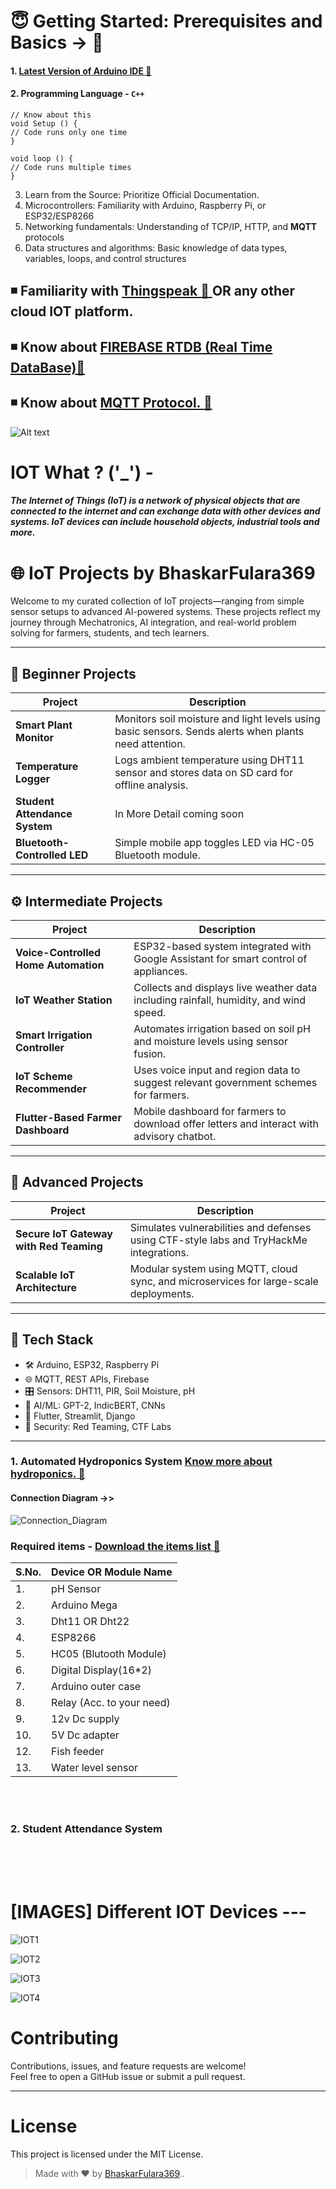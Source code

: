 # :innocent: Getting Started: Prerequisites and Basics -> :green_book:
#### 1. <a href="https://www.arduino.cc/en/software"> Latest Version of Arduino IDE :link:</a>

#### 2. Programming Language - `C++`
```
// Know about this
void Setup () {
// Code runs only one time
}

void loop () {
// Code runs multiple times
}
```
3. Learn from the Source: Prioritize Official Documentation.
4. Microcontrollers: Familiarity with Arduino, Raspberry Pi, or ESP32/ESP8266
5. Networking fundamentals: Understanding of TCP/IP, HTTP, and **MQTT** protocols
6. Data structures and algorithms: Basic knowledge of data types, variables, loops, and control structures

## ◾ Familiarity with <a href="https://thingspeak.mathworks.com/"> Thingspeak :link: </a> OR any other cloud IOT platform.
## ◾ Know about <a href="https://firebase.google.com/"> FIREBASE RTDB (Real Time DataBase)🔗 </a>
## ◾ Know about <a href="https://mqtt.org/getting-started/" > MQTT Protocol. :link: </a>
![Alt text](https://psiborg.in/wp-content/uploads/2024/01/MQTT-1-1.webp)


# IOT What ? ('_') -

#### ***The Internet of Things (IoT) is a network of physical objects that are connected to the internet and can exchange data with other devices and systems. IoT devices can include household objects, industrial tools and more.***


# 🌐 IoT Projects by BhaskarFulara369

Welcome to my curated collection of IoT projects—ranging from simple sensor setups to advanced AI-powered systems. 
These projects reflect my journey through Mechatronics, AI integration, and real-world problem solving for farmers, students, and tech learners.

---

## 📘 Beginner Projects

| Project | Description |
|--------|-------------|
| **Smart Plant Monitor** | Monitors soil moisture and light levels using basic sensors. Sends alerts when plants need attention. |
| **Temperature Logger** | Logs ambient temperature using DHT11 sensor and stores data on SD card for offline analysis. |
| **Student Attendance System** | In More Detail coming soon |
| **Bluetooth-Controlled LED** | Simple mobile app toggles LED via HC-05 Bluetooth module. |


---

## ⚙️ Intermediate Projects

| Project | Description |
|--------|-------------|
| **Voice-Controlled Home Automation** | ESP32-based system integrated with Google Assistant for smart control of appliances. |
| **IoT Weather Station** | Collects and displays live weather data including rainfall, humidity, and wind speed. |
| **Smart Irrigation Controller** | Automates irrigation based on soil pH and moisture levels using sensor fusion. |
| **IoT Scheme Recommender** | Uses voice input and region data to suggest relevant government schemes for farmers. |
| **Flutter-Based Farmer Dashboard** | Mobile dashboard for farmers to download offer letters and interact with advisory chatbot. |

---

## 🚀 Advanced Projects

| Project | Description |
|--------|-------------|
| **Secure IoT Gateway with Red Teaming** | Simulates vulnerabilities and defenses using CTF-style labs and TryHackMe integrations. |
| **Scalable IoT Architecture** | Modular system using MQTT, cloud sync, and microservices for large-scale deployments. |

---

## 🧠 Tech Stack

- 🛠️ Arduino, ESP32, Raspberry Pi
- 🌐 MQTT, REST APIs, Firebase
- 🎛️ Sensors: DHT11, PIR, Soil Moisture, pH
- 🧠 AI/ML: GPT-2, IndicBERT, CNNs
- 📱 Flutter, Streamlit, Django
- 🔐 Security: Red Teaming, CTF Labs

---



### 1. Automated Hydroponics System <a href="https://www.nal.usda.gov/farms-and-agricultural-production-systems/hydroponics">Know more about hydroponics. :link: </a>
#### **Connection Diagram** ->>
![Connection_Diagram](https://github.com/user-attachments/assets/74604ffc-1dd4-4bef-b5b3-c646aa927771)
### Required items - <a href="https://docs.google.com/document/d/1t5j7cK90AHeSrjhxWL1rLW6ijhZ1AwvUKhWvaJOWBUc/edit?usp=sharing"> Download the items list :link:</a>

|S.No.|Device OR Module Name|
|---|---|
|1.|pH Sensor|
|2.|Arduino Mega|
|3.|Dht11 OR Dht22|
|4.|ESP8266|
|5.|HC05 (Blutooth Module)|
|6.|Digital Display(16*2)|
|7.|Arduino outer case|
|8.|Relay (Acc. to your need)|
|9.|12v Dc supply|
|10.|5V Dc adapter|
|12.|Fish feeder|
|13.|Water level sensor|


<br>
<br>

### 2. Student Attendance System
<br>
<br>
<br>

# [IMAGES] Different IOT Devices ---
![IOT1](https://github.com/user-attachments/assets/79db59d5-6edb-408f-9828-874a7c6fe23b)

![IOT2](https://github.com/user-attachments/assets/3bb88357-dc0a-4904-a14f-836dfe93fc4f)

![IOT3](https://github.com/user-attachments/assets/8c07ccd0-b522-47ca-8d63-4fc1d8292bfe)

![IOT4](https://github.com/user-attachments/assets/18e8e0d4-4524-45d3-8946-421f3e3c1105)


# Contributing

Contributions, issues, and feature requests are welcome!  
Feel free to open a GitHub issue or submit a pull request.

---

# License

This project is licensed under the MIT License.


> Made with ❤️ by [BhaskarFulara369](https://github.com/BhaskarFulara369)..

